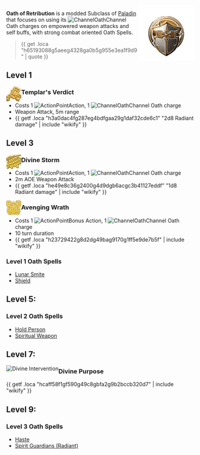 <img align="right" alt="Retribution Class Icon" height="150" src="images/ClassIcons/Retribution.png" />

**Oath of Retribution** is a modded Subclass of [Paladin](https://bg3.wiki/wiki/Paladin) that focuses on using its <img src="https://bg3.wiki/w/images/thumb/4/4a/Channel_Oath_Icon.png/25px-Channel_Oath_Icon.png" height="25" align="top" alt="ChannelOath" />Channel Oath charges on empowered weapon attacks and self buffs, with strong combat oriented Oath Spells.

> {{ get .loca "h65193088g5aeeg4328ga0b5g955e3ea1f9d9" | quote }}

</h3>

## Level 1

<img src="images/ControllerIcons/skills_png/Action_Paladin_TemplarsVerdict.png" height="40" align="left" alt="Action_Paladin_TemplarsVerdict.png" />

### Templar's Verdict
- Costs 1 <img src="https://bg3.wiki/w/images/f/f2/Action_Icon.png" height="25" align="top" alt="ActionPoint" />Action, 1 <img src="https://bg3.wiki/w/images/thumb/4/4a/Channel_Oath_Icon.png/25px-Channel_Oath_Icon.png" height="25" align="top" alt="ChannelOath" />Channel Oath charge
- Weapon Attack, 5m range
- {{ getf .loca "h3a0dac4fg287eg4bdfgaa29g1daf32cde6c1" "2d8 Radiant damage" | include "wikify" }}

  
## Level 3

<img src="images/ControllerIcons/skills_png/Action_Paladin_DivineStorm.png" height="40" align="left" alt="Action_Paladin_DivineStorm.png" />

### Divine Storm
- Costs 1 <img src="https://bg3.wiki/w/images/f/f2/Action_Icon.png" height="25" align="top" alt="ActionPoint" />Action, 1 <img src="https://bg3.wiki/w/images/thumb/4/4a/Channel_Oath_Icon.png/25px-Channel_Oath_Icon.png" height="25" align="top" alt="ChannelOath" />Channel Oath charge
- 2m AOE Weapon Attack
- {{ getf .loca "he49e8c36g2400g4d9dgb6acgc3b41127eddf" "1d8 Radiant damage" | include "wikify" }}

<img src="images/ControllerIcons/skills_png/Action_Paladin_AvengingWrath.png" height="40" align="left" alt="Action_Paladin_AvengingWrath.png" />

### Avenging Wrath

- Costs 1 <img src="https://bg3.wiki/w/images/c/c9/Bonus_Action_Icon.png" height="25" align="top" alt="ActionPoint" />Bonus Action, 1 <img src="https://bg3.wiki/w/images/thumb/4/4a/Channel_Oath_Icon.png/25px-Channel_Oath_Icon.png" height="25" align="top" alt="ChannelOath" />Channel Oath charge
- 10 turn duration
- {{ getf .loca "h23729422g8d2dg49bag9170g1ff5e9de7b5f" | include "wikify" }}

### Level 1 Oath Spells
- [Lunar Smite](https://bg3.wiki/wiki/Lunar_Smite)
- [Shield](https://bg3.wiki/wiki/Shield)

## Level 5:

### Level 2 Oath Spells
- [Hold Person](https://bg3.wiki/wiki/Hold_Person)
- [Spiritual Weapon](https://bg3.wiki/wiki/Spiritual_Weapon)

## Level 7:

<img src="https://bg3.wiki/w/images/6/61/Divine_Intervention_Sunder_the_Heretical_Icon.webp" height="40" align="left" alt="Divine Intervention" />

### Divine Purpose

{{ getf .loca "hcaff58f1gf590g49c8gbfa2g9b2bccb320d7" | include "wikify" }}


## Level 9:

### Level 3 Oath Spells
- [Haste](https://bg3.wiki/wiki/Haste)
- [Spirit Guardians (Radiant)](https://bg3.wiki/wiki/Spirit_Guardians)
